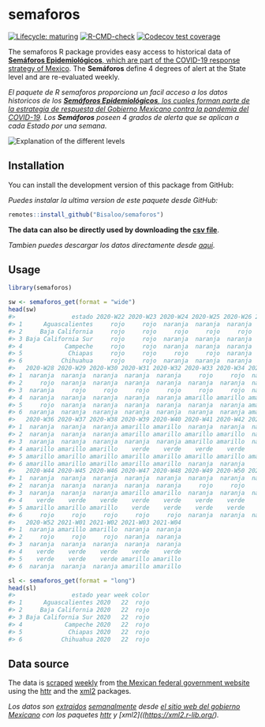 
<!-- README.md is generated from README.Rmd. Please edit that file -->

# semaforos

<!-- badges: start -->

[![Lifecycle:
maturing](https://img.shields.io/badge/lifecycle-maturing-blue.svg)](https://www.tidyverse.org/lifecycle/#maturing)
[![R-CMD-check](https://github.com/Bisaloo/semaforos/workflows/R-CMD-check/badge.svg)](https://github.com/Bisaloo/semaforos/actions)
[![Codecov test
coverage](https://codecov.io/gh/Bisaloo/semaforos/branch/main/graph/badge.svg)](https://codecov.io/gh/Bisaloo/semaforos?branch=main)
<!-- badges: end -->

The semaforos R package provides easy access to historical data of
[**Semáforos Epidemiológicos**, which are part of the COVID-19 response
strategy of Mexico](https://coronavirus.gob.mx/semaforo/). The
**Semáforos** define 4 degrees of alert at the State level and are
re-evaluated weekly.

*El paquete de R semaforos proporciona un facil acceso a los datos
historicos de los [**Semáforos Epidemiológicos**, los cuales forman
parte de la estrategia de respuesta del Gobierno Mexicano contra la
pandemia del COVID-19](https://coronavirus.gob.mx/semaforo/). Los
**Semáforos** poseen 4 grados de alerta que se aplican a cada Estado por
una semana.*

![Explanation of the different
levels](man/figures/semaforos_explanation.png)

## Installation

You can install the development version of this package from GitHub:

*Puedes instalar la ultima version de este paquete desde GitHub:*

``` r
remotes::install_github("Bisaloo/semaforos")
```

**The data can also be directly used by downloading the [csv
file](https://github.com/Bisaloo/semaforos/blob/main/inst/extdata/semaforos.csv)**.

*Tambien puedes descargar los datos directamente desde
[aqui](https://github.com/Bisaloo/semaforos/blob/main/inst/extdata/semaforos.csv).*

## Usage

``` r
library(semaforos)
```

``` r
sw <- semaforos_get(format = "wide")
head(sw)
#>                estado 2020-W22 2020-W23 2020-W24 2020-W25 2020-W26 2020-W27
#> 1      Aguascalientes     rojo     rojo  naranja  naranja  naranja  naranja
#> 2     Baja California     rojo     rojo     rojo     rojo     rojo     rojo
#> 3 Baja California Sur     rojo     rojo  naranja  naranja  naranja  naranja
#> 4            Campeche     rojo     rojo  naranja  naranja  naranja  naranja
#> 5             Chiapas     rojo     rojo     rojo     rojo  naranja     rojo
#> 6           Chihuahua     rojo     rojo  naranja  naranja  naranja  naranja
#>   2020-W28 2020-W29 2020-W30 2020-W31 2020-W32 2020-W33 2020-W34 2020-W35
#> 1  naranja  naranja  naranja  naranja  naranja     rojo     rojo  naranja
#> 2     rojo  naranja  naranja  naranja  naranja  naranja  naranja  naranja
#> 3  naranja     rojo     rojo     rojo     rojo     rojo     rojo  naranja
#> 4  naranja  naranja  naranja  naranja  naranja amarillo amarillo amarillo
#> 5     rojo  naranja  naranja  naranja  naranja  naranja  naranja amarillo
#> 6  naranja  naranja  naranja  naranja  naranja  naranja  naranja amarillo
#>   2020-W36 2020-W37 2020-W38 2020-W39 2020-W40 2020-W41 2020-W42 2020-W43
#> 1  naranja  naranja  naranja amarillo amarillo  naranja  naranja  naranja
#> 2  naranja  naranja  naranja amarillo amarillo amarillo amarillo  naranja
#> 3  naranja  naranja  naranja  naranja  naranja amarillo amarillo  naranja
#> 4 amarillo amarillo amarillo    verde    verde    verde    verde    verde
#> 5 amarillo amarillo amarillo amarillo amarillo amarillo amarillo amarillo
#> 6 amarillo amarillo amarillo amarillo amarillo  naranja  naranja     rojo
#>   2020-W44 2020-W45 2020-W46 2020-W47 2020-W48 2020-W49 2020-W50 2020-W51
#> 1  naranja  naranja  naranja  naranja  naranja  naranja  naranja  naranja
#> 2  naranja  naranja  naranja  naranja  naranja     rojo     rojo     rojo
#> 3  naranja  naranja  naranja amarillo amarillo  naranja  naranja  naranja
#> 4    verde    verde    verde    verde    verde    verde    verde    verde
#> 5 amarillo amarillo amarillo    verde    verde    verde    verde    verde
#> 6     rojo     rojo     rojo     rojo     rojo  naranja  naranja  naranja
#>   2020-W52 2021-W01 2021-W02 2021-W03 2021-W04
#> 1  naranja amarillo amarillo  naranja  naranja
#> 2     rojo     rojo     rojo  naranja  naranja
#> 3  naranja  naranja  naranja  naranja  naranja
#> 4    verde    verde    verde    verde    verde
#> 5    verde    verde    verde amarillo amarillo
#> 6  naranja  naranja  naranja amarillo amarillo
```

``` r
sl <- semaforos_get(format = "long")
head(sl)
#>                estado year week color
#> 1      Aguascalientes 2020   22  rojo
#> 2     Baja California 2020   22  rojo
#> 3 Baja California Sur 2020   22  rojo
#> 4            Campeche 2020   22  rojo
#> 5             Chiapas 2020   22  rojo
#> 6           Chihuahua 2020   22  rojo
```

## Data source

The data is
[scraped](https://raw.githubusercontent.com/Bisaloo/semaforos/main/data-raw/semaforos.R)
[weekly](https://raw.githubusercontent.com/Bisaloo/semaforos/main/.github/workflows/cron.yml)
from [the Mexican federal government
website](https://datos.covid-19.conacyt.mx/#SemaFE) using the
[httr](https://httr.r-lib.org/) and the [xml2](https://xml2.r-lib.org/)
packages.

*Los datos son
[extraidos](https://raw.githubusercontent.com/Bisaloo/semaforos/main/data-raw/semaforos.R)
[semanalmente](https://raw.githubusercontent.com/Bisaloo/semaforos/main/.github/workflows/cron.yml)
desde [el sitio web del gobierno
Mexicano](https://datos.covid-19.conacyt.mx/#SemaFE) con los paquetes
[httr](https://httr.r-lib.org/) y \[xml2\]((<https://xml2.r-lib.org/>).*
